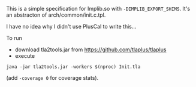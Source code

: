 This is a simple specification for Implib.so with `-DIMPLIB_EXPORT_SHIMS`.
It's an abstracton of arch/common/init.c.tpl.

I have no idea why I didn't use PlusCal to write this...

To run
- download tla2tools.jar from https://github.com/tlaplus/tlaplus
- execute
```
java -jar tla2tools.jar -workers $(nproc) Init.tla
```
(add `-coverage 0` for coverage stats).
